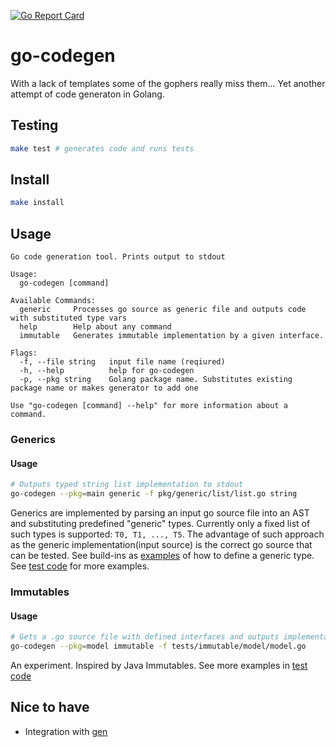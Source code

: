 [![Go Report Card](https://goreportcard.com/badge/github.com/nchern/go-codegen)](https://goreportcard.com/report/github.com/nchern/go-codegen)

# go-codegen

With a lack of templates some of the gophers really miss them...
Yet another attempt of code generaton in Golang.

## Testing
```bash
make test # generates code and runs tests
```

## Install
```bash
make install
```

## Usage
```text
Go code generation tool. Prints output to stdout

Usage:
  go-codegen [command]

Available Commands:
  generic     Processes go source as generic file and outputs code with substituted type vars
  help        Help about any command
  immutable   Generates immutable implementation by a given interface.

Flags:
  -f, --file string   input file name (reqiured)
  -h, --help          help for go-codegen
  -p, --pkg string    Golang package name. Substitutes existing package name or makes generator to add one

Use "go-codegen [command] --help" for more information about a command.
```

### Generics

#### Usage
```bash
# Outputs typed string list implementation to stdout
go-codegen --pkg=main generic -f pkg/generic/list/list.go string
```

Generics are implemented by parsing an input go source file into an AST and substituting predefined "generic" types. Currently only a fixed list of such types is supported: `T0, T1, ..., T5`. The advantage of such approach as the generic implementation(input source) is the correct go source that can be tested.
See build-ins as [examples](pkg/generic/list/list.go) of how to define a generic type.
See [test code](tests/generic) for more examples.

### Immutables

#### Usage
```bash
# Gets a .go source file with defined interfaces and outputs implementation along with builder class to create instances
go-codegen --pkg=model immutable -f tests/immutable/model/model.go
```

An experiment. Inspired by Java Immutables. See more examples in [test code](tests/immutable/)

## Nice to have

 * Integration with [gen](http://alikewise.com/gen/)

